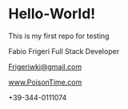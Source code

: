 # Hello-World!

This is my first repo for testing

Fabio Frigeri
Full Stack Developer

Frigeriwki@gmail.com

www.PoisonTime.com

+39-344-0111074

